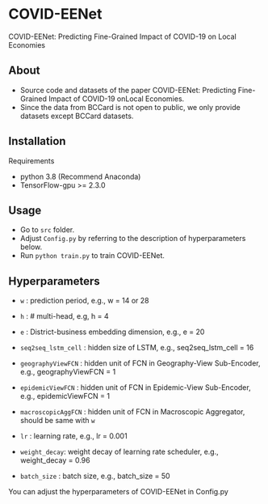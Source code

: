 # COVID-EENet
COVID-EENet: Predicting Fine-Grained Impact of COVID-19 on Local Economies

## About
- Source code and datasets of the paper COVID-EENet: Predicting Fine-Grained Impact of COVID-19 onLocal Economies.
- Since the data from BCCard is not open to public, we only provide datasets except BCCard datasets.

## Installation
Requirements

- python 3.8 (Recommend Anaconda)
- TensorFlow-gpu >= 2.3.0

## Usage
- Go to `src` folder.
- Adjust `Config.py` by referring to the description of hyperparameters below.
- Run `python train.py` to train COVID-EENet.

## Hyperparameters
- `w` : prediction period, e.g., w = 14 or 28

- `h` : # multi-head, e.g, h = 4
- `e` : District-business embedding dimension, e.g., e = 20
- `seq2seq_lstm_cell` : hidden size of LSTM, e.g., seq2seq_lstm_cell = 16
- `geographyViewFCN`  : hidden unit of FCN in Geography-View Sub-Encoder, e.g., geographyViewFCN = 1
- `epidemicViewFCN`   : hidden unit of FCN in Epidemic-View Sub-Encoder, e.g., epidemicViewFCN = 1
- `macroscopicAggFCN` : hidden unit of FCN in Macroscopic Aggregator, should be same with `w`

- `lr` : learning rate, e.g., lr = 0.001 
- `weight_decay`: weight decay of learning rate scheduler, e.g., weight_decay = 0.96
- `batch_size` : batch size, e.g., batch_size = 50

You can adjust the hyperparameters of COVID-EENet in Config.py


